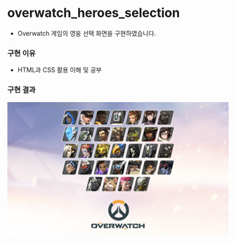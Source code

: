 # overwatch_heroes_selection
 - Overwatch 게임의 영웅 선택 화면을 구현하였습니다. 
 
### 구현 이유 
 - HTML과 CSS 활용 이해 및 공부
 
### 구현 결과
![overwatch](img/overwatch.png)
